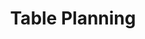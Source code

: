 ---
title: Table Planning

slides:

  - class: title-slide
    content: |

      # Table Planning
      _Mapping your data structure_




  - content: |

      ## Database Diagrams

      The first step in building a database
      is creating a map of the data.


  - content: |

      ### Tables contain rows of data

      A table should contain information 
      about a single set of data, eg:

      `people`, `cities`, `purchases`, `users`, `scores`


  - content: |

      ### Table columns describe the data

      Each table contains a number of columns.
      A column stores an attribute of the table item.

      The table `people` might have attributes
      `first_name`, `last_name`, `birth_date`, `email`


  - content: |

      ### Names use lowercase and underscores

      Table and column names should be all lowercase
      and use underscores instead of spaces.

      Table names are always plural.

  - content: |

      ### Use table diagrams to plan

      To plan a table visually, write the name of the table
      and list the table's attributes underneath.

  - content: |

      ### Challenge: Attributes

      Choose one or more of the following tables 
      and draw a visual plan for its structure:

      `users`, `scores`, `todo_items`





  - content: |

      ## Data Types

      Table columns each have a defined data type
      to restrict the information which can be stored.


  - content: |

      ### SQLite has only five data types

      In SQLite3, the available data types are:

      `text`, `numeric`, `integer`, `real`, `blob`

    notes: |

      In SQLite, giving a table column one of these types is known as giving it an "affinity".

      An affinity is a column's recommended data type, but any type of data can still be stored in it.


  - content: |

      ### Use `text` to store strings

      - **Name**
        First names, last names, pet names, celebrity crush names.
      - **Address**
        Stored text can have spaces, so could store a street address.
      - **Long Text**
        Can also store paragraphs of text, like someone's personal bio.
      - **Date**
        Stored as ISO8601 strings ("YYYY-MM-DD HH:MM:SS.SSS")
      {:.flex-list}

    notes: |

      The value is a text string, stored using the database encoding (UTF-8, UTF-16BE or UTF-16LE).


  - content: |

      ### Use `integer` to store whole numbers

      - **Boolean**
        Stored using 1 for true and 0 for false
      - **Score**
        A number from 0 to something really big
      - **Stock Count**
        Positive or negative whole number
      - **Date**
        Stored as Unix Time, the number of seconds since 1970-01-01 00:00:00 UTC.
      {:.flex-list}

    notes: |

      In an `integer` column, the value stored is a signed integer.

      The value will be stored in 1, 2, 3, 4, 6, or 8 bytes depending on the magnitude of the value.


  - content: |

      ### Use `real` to store decimals

      - **Date**
        Stored as Julian day numbers, the number of days since noon in Greenwich on November 24, 4714 B.C. according to the proleptic Gregorian calendar.
      - **Bank Balance**
        Positive or negative number with decimal places
      {:.flex-list}

    notes: |

      The value is a floating point value, stored as an 8-byte IEEE floating point number.


  - content: |

      ### Use `numeric` to store numbers

      USe to store a mix of integer and real numbers


  - content: |

      ### Use `blob` to store other weird data

      - **Photos**
        Can be stored as hex data, though it's not ideal.
      - **Documents**
        Can be stored as binary data, but a bad idea.
      {:.flex-list}


    notes: |

      The value is a blob of data, stored exactly as it was input.


  - content: |

      ### Challenge: Data Types

      Assign a data type to each of your table columns, from:

      `text`, `numeric`, `integer`, `real`, `blob`





  - content: |

      ## Relationships between tables

      We can represent how data links together, for example:

      - A parent **has** children.
      - A person **has** an address.
      - A customer **has** purchases.
      - A user **has** friends.


  - content: |

      ### There are three types of relationships

      - **One to One**
        A user has a profile page, and a profile page belongs to only one user.
      - **One to Many**
        A customer has many purchases, but a purchase belongs to only one customer.
      - **Many to Many**
        A purchase has many bought items, and an item can be in many purchases.
      {:.flex-list}


  - content: |

      ### Relationships are drawn as lines between tables

      A table can have one, none, or many 
      lines going to other tables.


  - content: |

      ### Every table needs a unique ID column

      This column is called the **Primary Key**.
      Its type is `integer` and its value is auto-generated.


  - content: |

      ### Linked data is stored using the row's ID

      A linked data column is know as a **Foreign Key**.
      Its type is `integer` and you must specify the ID to store.


  - content: |

      ### Challenge: Relationship Diagrams

      Draw these tables, their attributes 
      and map their relationships:

      users, friendships, photos, albums


  - content: |

      ### Challenge: Identify Primary and Foreign Keys

      Mark the primary key column with (PK),
      and mark the foreign key columns with (FK)




  - content: |

      ## What we learned about table planning

      - **Planning**
        Tables are planned using table maps and visual lines between.
      - **Relationships**
        Tables can have related data using primary and foreign keys.
      - **Primary Keys**
        Are columns which uniquely identify a row item.
      - **Foreign Keys**
        Are columns which store the primary key of an item in another table.
      {:.flex-list}


  - content: |

      ![Thumbs Up!]([[BASE_URL]]/theme/assets/images/thumbs-up.svg){: height="200"}

      ## Table Planning: Complete!

      [Take me to the next chapter!](table-creation.html)


---